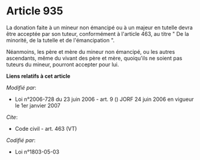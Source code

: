 # Article 935

La donation faite à un mineur non émancipé ou à un majeur en tutelle devra être acceptée par son tuteur, conformément à
l'article 463, au titre " De la minorité, de la tutelle et de l'émancipation ". 

Néanmoins, les père et mère du mineur non émancipé, ou les autres ascendants, même du vivant des père et mère, quoiqu'ils ne
soient pas tuteurs du mineur, pourront accepter pour lui.

**Liens relatifs à cet article**

_Modifié par_:

  - Loi n°2006-728 du 23 juin 2006 - art. 9 () JORF 24 juin 2006 en vigueur le 1er janvier 2007

_Cite_:

  - Code civil - art. 463 (VT)

_Codifié par_:

  - Loi n°1803-05-03
